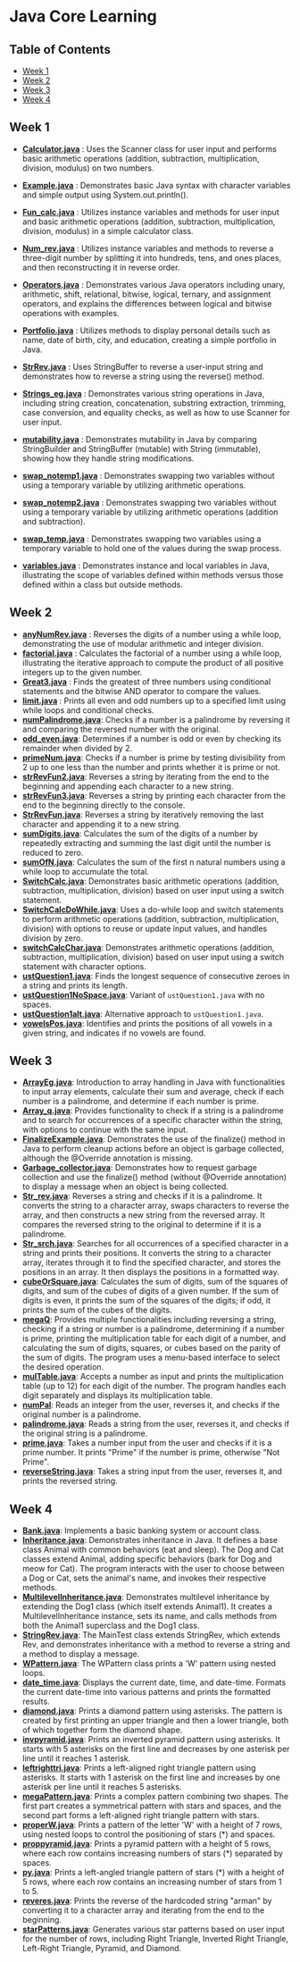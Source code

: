 # Java Core Learning

## Table of Contents

* [Week 1](#week-1)
* [Week 2](#week-2)
* [Week 3](#week-3)
* [Week 4](#week-4)

## Week 1

* [**Calculator.java**](https://github.com/arman071122/javaCore/blob/main/Java/src/week1/Calculator.java) : Uses the Scanner class for user input and performs basic arithmetic operations (addition, subtraction, multiplication, division, modulus) on two numbers.
  
* [**Example.java**](https://github.com/arman071122/javaCore/blob/main/Java/src/week1/Example.java) : Demonstrates basic Java syntax with character variables and simple output using System.out.println().
* [**Fun_calc.java**](https://github.com/arman071122/javaCore/blob/main/Java/src/week1/Fun_calc.java) : Utilizes instance variables and methods for user input and basic arithmetic operations (addition, subtraction, multiplication, division, modulus) in a simple calculator class.
* [**Num_rev.java**](https://github.com/arman071122/javaCore/blob/main/Java/src/week1/Num_rev.java) : Utilizes instance variables and methods to reverse a three-digit number by splitting it into hundreds, tens, and ones places, and then reconstructing it in reverse order.
* [**Operators.java**](https://github.com/arman071122/javaCore/blob/main/Java/src/week1/Operators.java) : Demonstrates various Java operators including unary, arithmetic, shift, relational, bitwise, logical, ternary, and assignment operators, and explains the differences between logical and bitwise operations with examples.
* [**Portfolio.java**](https://github.com/arman071122/javaCore/blob/main/Java/src/week1/Portfolio.java) : Utilizes methods to display personal details such as name, date of birth, city, and education, creating a simple portfolio in Java.
* [**StrRev.java**](https://github.com/arman071122/javaCore/blob/main/Java/src/week1/StrRev.java) : Uses StringBuffer to reverse a user-input string and demonstrates how to reverse a string using the reverse() method.
* [**Strings_eg.java**](https://github.com/arman071122/javaCore/blob/main/Java/src/week1/Strings_eg.java) : Demonstrates various string operations in Java, including string creation, concatenation, substring extraction, trimming, case conversion, and equality checks, as well as how to use Scanner for user input.
* [**mutability.java**](https://github.com/arman071122/javaCore/blob/main/Java/src/week1/mutability.java) : Demonstrates mutability in Java by comparing StringBuilder and StringBuffer (mutable) with String (immutable), showing how they handle string modifications.
* [**swap_notemp1.java**](https://github.com/arman071122/javaCore/blob/main/Java/src/week1/swap_notemp1.java) : Demonstrates swapping two variables without using a temporary variable by utilizing arithmetic operations.
* [**swap_notemp2.java**](https://github.com/arman071122/javaCore/blob/main/Java/src/week1/swap_notemp2.java) : Demonstrates swapping two variables without using a temporary variable by utilizing arithmetic operations (addition and subtraction).
* [**swap_temp.java**](https://github.com/arman071122/javaCore/blob/main/Java/src/week1/swap_temp.java) : Demonstrates swapping two variables using a temporary variable to hold one of the values during the swap process.
* [**variables.java**](https://github.com/arman071122/javaCore/blob/main/Java/src/week1/variables.java) : Demonstrates instance and local variables in Java, illustrating the scope of variables defined within methods versus those defined within a class but outside methods.

## Week 2

* [**anyNumRev.java**](https://github.com/arman071122/javaCore/blob/main/Java/src/week2/anyNumRev.java) : Reverses the digits of a number using a while loop, demonstrating the use of modular arithmetic and integer division.
* [**factorial.java**](https://github.com/arman071122/javaCore/blob/main/Java/src/week2/factorial.java) : Calculates the factorial of a number using a while loop, illustrating the iterative approach to compute the product of all positive integers up to the given number.
* [**Great3.java**](https://github.com/arman071122/javaCore/blob/main/Java/src/week2/Great3.java) : Finds the greatest of three numbers using conditional statements and the bitwise AND operator to compare the values.
* [**limit.java**](https://github.com/arman071122/javaCore/blob/main/Java/src/week2/limit.java) : Prints all even and odd numbers up to a specified limit using while loops and conditional checks.
* [**numPalindrome.java**](https://github.com/arman071122/javaCore/blob/main/Java/src/week2/numPalindrome.java): Checks if a number is a palindrome by reversing it and comparing the reversed number with the original.
* [**odd_even.java**](https://github.com/arman071122/javaCore/blob/main/Java/src/week2/odd_even.java): Determines if a number is odd or even by checking its remainder when divided by 2.
* [**primeNum.java**](https://github.com/arman071122/javaCore/blob/main/Java/src/week2/primeNum.java): Checks if a number is prime by testing divisibility from 2 up to one less than the number and prints whether it is prime or not.
* [**strRevFun2.java**](https://github.com/arman071122/javaCore/blob/main/Java/src/week2/strRevFun2.java):  Reverses a string by iterating from the end to the beginning and appending each character to a new string.
* [**strRevFun3.java**](https://github.com/arman071122/javaCore/blob/main/Java/src/week2/strRevFun3.java): Reverses a string by printing each character from the end to the beginning directly to the console.
* [**StrRevFun.java**](https://github.com/arman071122/javaCore/blob/main/Java/src/week2/StrRevFun.java): Reverses a string by iteratively removing the last character and appending it to a new string.
* [**sumDigits.java**](https://github.com/arman071122/javaCore/blob/main/Java/src/week2/sumDigits.java): Calculates the sum of the digits of a number by repeatedly extracting and summing the last digit until the number is reduced to zero.
* [**sumOfN.java**](https://github.com/arman071122/javaCore/blob/main/Java/src/week2/sumOfN.java): Calculates the sum of the first n natural numbers using a while loop to accumulate the total.
* [**SwitchCalc.java**](https://github.com/arman071122/javaCore/blob/main/Java/src/week2/SwitchCalc.java): Demonstrates basic arithmetic operations (addition, subtraction, multiplication, division) based on user input using a switch statement.
* [**SwitchCalcDoWhile.java**](https://github.com/arman071122/javaCore/blob/main/Java/src/week2/SwitchCalcDoWhile.java): Uses a do-while loop and switch statements to perform arithmetic operations (addition, subtraction, multiplication, division) with options to reuse or update input values, and handles division by zero.
* [**switchCalcChar.java**](https://github.com/arman071122/javaCore/blob/main/Java/src/week2/switchCalcChar.java): Demonstrates arithmetic operations (addition, subtraction, multiplication, division) based on user input using a switch statement with character options.
* [**ustQuestion1.java**](https://github.com/arman071122/javaCore/blob/main/Java/src/week2/ustQuestion1.java): Finds the longest sequence of consecutive zeroes in a string and prints its length.
* [**ustQuestion1NoSpace.java**](https://github.com/arman071122/javaCore/blob/main/Java/src/week2/ustQuestion1NoSpace.java): Variant of `ustQuestion1.java` with no spaces.
* [**ustQuestion1alt.java**](https://github.com/arman071122/javaCore/blob/main/Java/src/week2/ustQuestion1alt.java): Alternative approach to `ustQuestion1.java`.
* [**vowelsPos.java**](https://github.com/arman071122/javaCore/blob/main/Java/src/week2/vowelsPos.java): Identifies and prints the positions of all vowels in a given string, and indicates if no vowels are found.

## Week 3

* [**ArrayEg.java**](https://github.com/arman071122/javaCore/blob/main/Java/src/week3/ArrayEg.java): Introduction to array handling in Java with functionalities to input array elements, calculate their sum and average, check if each number is a palindrome, and determine if each number is prime.
* [**Array_q.java**](https://github.com/arman071122/javaCore/blob/main/Java/src/week3/Array_q.java): Provides functionality to check if a string is a palindrome and to search for occurrences of a specific character within the string, with options to continue with the same input.
* [**FinalizeExample.java**](https://github.com/arman071122/javaCore/blob/main/Java/src/week3/FinalizeExample.java): Demonstrates the use of the finalize() method in Java to perform cleanup actions before an object is garbage collected, although the @Override annotation is missing.
* [**Garbage_collector.java**](https://github.com/arman071122/javaCore/blob/main/Java/src/week3/Garbage_collector.java): Demonstrates how to request garbage collection and use the finalize() method (without @Override annotation) to display a message when an object is being collected.
* [**Str_rev.java**](https://github.com/arman071122/javaCore/blob/main/Java/src/week3/Str_rev.java): Reverses a string and checks if it is a palindrome. It converts the string to a character array, swaps characters to reverse the array, and then constructs a new string from the reversed array. It compares the reversed string to the original to determine if it is a palindrome.
* [**Str_srch.java**](https://github.com/arman071122/javaCore/blob/main/Java/src/week3/Str_srch.java): Searches for all occurrences of a specified character in a string and prints their positions. It converts the string to a character array, iterates through it to find the specified character, and stores the positions in an array. It then displays the positions in a formatted way.
* [**cubeOrSquare.java**](https://github.com/arman071122/javaCore/blob/main/Java/src/week3/cubeOrSquare.java): Calculates the sum of digits, sum of the squares of digits, and sum of the cubes of digits of a given number. If the sum of digits is even, it prints the sum of the squares of the digits; if odd, it prints the sum of the cubes of the digits.
* [**megaQ**](https://github.com/arman071122/javaCore/blob/main/Java/src/week3/megaQ.java): Provides multiple functionalities including reversing a string, checking if a string or number is a palindrome, determining if a number is prime, printing the multiplication table for each digit of a number, and calculating the sum of digits, squares, or cubes based on the parity of the sum of digits. The program uses a menu-based interface to select the desired operation.
* [**mulTable.java**](https://github.com/arman071122/javaCore/blob/main/Java/src/week3/mulTable.java): Accepts a number as input and prints the multiplication table (up to 12) for each digit of the number. The program handles each digit separately and displays its multiplication table.
* [**numPal**](https://github.com/arman071122/javaCore/blob/main/Java/src/week3/numPal.java): Reads an integer from the user, reverses it, and checks if the original number is a palindrome.
* [**palindrome.java**](https://github.com/arman071122/javaCore/blob/main/Java/src/week3/palindrome.java): Reads a string from the user, reverses it, and checks if the original string is a palindrome.
* [**prime.java**](https://github.com/arman071122/javaCore/blob/main/Java/src/week3/prime.java): Takes a number input from the user and checks if it is a prime number. It prints "Prime" if the number is prime, otherwise "Not Prime".
* [**reverseString.java**](https://github.com/arman071122/javaCore/blob/main/Java/src/week3/reverseString.java): Takes a string input from the user, reverses it, and prints the reversed string.

## Week 4

* [**Bank.java**](https://github.com/arman071122/javaCore/blob/main/Java/src/week4/Bank.java): Implements a basic banking system or account class.
* [**Inheritance.java**](https://github.com/arman071122/javaCore/blob/main/Java/src/week4/Inheritance.java): Demonstrates inheritance in Java. It defines a base class Animal with common behaviors (eat and sleep). The Dog and Cat classes extend Animal, adding specific behaviors (bark for Dog and meow for Cat). The program interacts with the user to choose between a Dog or Cat, sets the animal's name, and invokes their respective methods.
* [**MultilevelInheritance.java**](https://github.com/arman071122/javaCore/blob/main/Java/src/week4/MultilevelInheritance.java): Demonstrates multilevel inheritance by extending the Dog1 class (which itself extends Animal1). It creates a MultilevelInheritance instance, sets its name, and calls methods from both the Animal1 superclass and the Dog1 class.
* [**StringRev.java**](https://github.com/arman071122/javaCore/blob/main/Java/src/week4/StringRev.java): The MainTest class extends StringRev, which extends Rev, and demonstrates inheritance with a method to reverse a string and a method to display a message.
* [**WPattern.java**](https://github.com/arman071122/javaCore/blob/main/Java/src/week4/WPattern.java): The WPattern class prints a 'W' pattern using nested loops.
* [**date_time.java**](https://github.com/arman071122/javaCore/blob/main/Java/src/week4/date_time.java): Displays the current date, time, and date-time. Formats the current date-time into various patterns and prints the formatted results.
* [**diamond.java**](https://github.com/arman071122/javaCore/blob/main/Java/src/week4/diamond.java): Prints a diamond pattern using asterisks. The pattern is created by first printing an upper triangle and then a lower triangle, both of which together form the diamond shape.
* [**invpyramid.java**](https://github.com/arman071122/javaCore/blob/main/Java/src/week4/invpyramid.java): Prints an inverted pyramid pattern using asterisks. It starts with 5 asterisks on the first line and decreases by one asterisk per line until it reaches 1 asterisk.
* [**leftrighttri.java**](https://github.com/arman071122/javaCore/blob/main/Java/src/week4/leftrighttri.java): Prints a left-aligned right triangle pattern using asterisks. It starts with 1 asterisk on the first line and increases by one asterisk per line until it reaches 5 asterisks.
* [**megaPattern.java**](https://github.com/arman071122/javaCore/blob/main/Java/src/week4/megaPattern.java): Prints a complex pattern combining two shapes. The first part creates a symmetrical pattern with stars and spaces, and the second part forms a left-aligned right triangle pattern with stars.
* [**properW.java**](https://github.com/arman071122/javaCore/blob/main/Java/src/week4/properW.java): Prints a pattern of the letter 'W' with a height of 7 rows, using nested loops to control the positioning of stars (*) and spaces.
* [**proppyramid.java**](https://github.com/arman071122/javaCore/blob/main/Java/src/week4/proppyramid.java): Prints a pyramid pattern with a height of 5 rows, where each row contains increasing numbers of stars (*) separated by spaces.
* [**py.java**](https://github.com/arman071122/javaCore/blob/main/Java/src/week4/py.java): Prints a left-angled triangle pattern of stars (*) with a height of 5 rows, where each row contains an increasing number of stars from 1 to 5.
* [**reveres.java**](https://github.com/arman071122/javaCore/blob/main/Java/src/week4/reveres.java): Prints the reverse of the hardcoded string "arman" by converting it to a character array and iterating from the end to the beginning.
* [**starPatterns.java**](https://github.com/arman071122/javaCore/blob/main/Java/src/week4/starPatterns.java): Generates various star patterns based on user input for the number of rows, including Right Triangle, Inverted Right Triangle, Left-Right Triangle, Pyramid, and Diamond.
